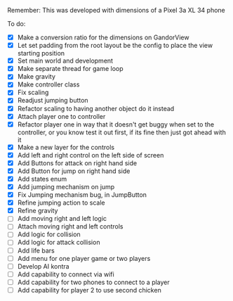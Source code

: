 Remember: This was developed with dimensions of a Pixel 3a XL 34 phone

To do:
- [x] Make a conversion ratio for the dimensions on GandorView
- [x] Let set padding from the root layout be the config to place the view starting position
- [x] Set main world and development
- [x] Make separate thread for game loop
- [x] Make gravity
- [x] Make controller class
- [x] Fix scaling
- [x] Readjust jumping button
- [x] Refactor scaling to having another object do it instead
- [x] Attach player one to controller
- [x] Refactor player one in way that it doesn't get buggy when set to the controller, or you know test it out first, if its fine then just got ahead with it
- [x] Make a new layer for the controls
- [x] Add left and right control on the left side of screen
- [x] Add Buttons for attack on right hand side
- [x] Add Button for jump on right hand side
- [x] Add states enum
- [x] Add jumping mechanism on jump
- [x] Fix Jumping mechanism bug, in JumpButton
- [x] Refine jumping action to scale
- [x] Refine gravity
- [ ] Add moving right and left logic
- [ ] Attach moving right and left controls
- [ ] Add logic for collision
- [ ] Add logic for attack collision
- [ ] Add life bars
- [ ] Add menu for one player game or two players
- [ ] Develop AI kontra
- [ ] Add capability to connect via wifi
- [ ] Add capability for two phones to connect to a player
- [ ] Add capability for player 2 to use second chicken